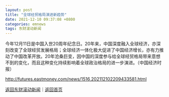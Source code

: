 ```yaml
---
layout: post
title: "全球经贸格局演进新趋势"
date: 2021-12-10 09:37:08 +0800
categories: emnews
tags: 东财滚动新闻
---
```


今年12月11日是中国入世20周年纪念日。20年来，中国深度融入全球经济，亦深刻改变了全球经贸发展格局；全球经济一体化极大促进了中国经济增长，亦有力推动了中国改革开放。20年沧桑巨变，因中国的深度参与给全球经贸格局带来意想不到的变化，而且这种变化持续影响着全球政治格局的进一步演进。（中国经济时报）

<http://futures.eastmoney.com/news/1516,202112102209433581.html>

[返回东财滚动新闻](//finews.withounder.com/emnews/)｜[返回首页](//finews.withounder.com/)